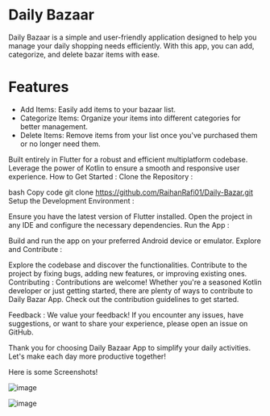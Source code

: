 # Daily Bazaar

Daily Bazaar is a simple and user-friendly application designed to help you manage your daily shopping needs efficiently. With this app, you can add, categorize, and delete bazar items with ease.

# Features
- Add Items: Easily add items to your bazaar list. 
- Categorize Items: Organize your items into different categories for better management. 
- Delete Items: Remove items from your list once you've purchased them or no longer need them.

Built entirely in Flutter for a robust and efficient multiplatform codebase. Leverage the power of Kotlin to ensure a smooth and responsive user experience. How to Get Started : Clone the Repository :

bash Copy code git clone https://github.com/RaihanRafi01/Daily-Bazar.git Setup the Development Environment :

Ensure you have the latest version of Flutter installed. Open the project in any IDE and configure the necessary dependencies. Run the App :

Build and run the app on your preferred Android device or emulator. Explore and Contribute :

Explore the codebase and discover the functionalities. Contribute to the project by fixing bugs, adding new features, or improving existing ones. Contributing : Contributions are welcome! Whether you're a seasoned Kotlin developer or just getting started, there are plenty of ways to contribute to Daily Bazar App. Check out the contribution guidelines to get started.

Feedback : We value your feedback! If you encounter any issues, have suggestions, or want to share your experience, please open an issue on GitHub.

Thank you for choosing Daily Bazaar App to simplify your daily activities. Let's make each day more productive together!

Here is some Screenshots!

![image](https://github.com/user-attachments/assets/e3b45162-43c3-4651-bc23-831015c44404)

![image](https://github.com/user-attachments/assets/e6379cd5-fe78-46d8-a469-c764841942cf)

